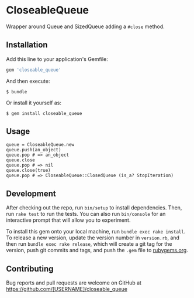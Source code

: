 # CloseableQueue

Wrapper around Queue and SizedQueue adding a `#close` method.

## Installation

Add this line to your application's Gemfile:

```ruby
gem 'closeable_queue'
```

And then execute:

    $ bundle

Or install it yourself as:

    $ gem install closeable_queue

## Usage

    queue = CloseableQueue.new
    queue.push(an_object)
    queue.pop # => an_object
    queue.close
    queue.pop # => nil
    queue.close(true)
    queue.pop # => CloseableQueue::ClosedQueue (is_a? StopIteration)

## Development

After checking out the repo, run `bin/setup` to install dependencies. Then, run `rake test` to run the tests. You can also run `bin/console` for an interactive prompt that will allow you to experiment.

To install this gem onto your local machine, run `bundle exec rake install`. To release a new version, update the version number in `version.rb`, and then run `bundle exec rake release`, which will create a git tag for the version, push git commits and tags, and push the `.gem` file to [rubygems.org](https://rubygems.org).

## Contributing

Bug reports and pull requests are welcome on GitHub at https://github.com/[USERNAME]/closeable_queue

